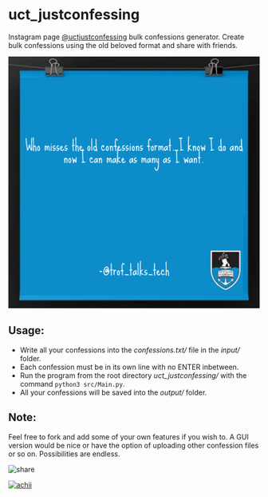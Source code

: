 # uct_justconfessing
Instagram page [@uctjustconfessing](https://www.instagram.com/uctjustconfessing/) bulk confessions generator. Create bulk confessions using the old beloved format and share with friends. 

![confession_image](assets/confession.png)

## Usage:
- Write all your confessions into the *confessions.txt/* file in the *input/* folder.
- Each confession must be in its own line with no ENTER inbetween. 
- Run the program from the root directory *uct_justconfessing/* with the command
```python3 src/Main.py```.
- All your confessions will be saved into the *output/* folder.

## Note:
Feel free to fork and add some of your own features if you wish to. A GUI version would be nice or have the option of uploading other confession files or so on. Possibilities are endless.

![share](assets/share.png)

[![achii](assets/achii.jpg)](https://github.com/Comfort-Twala)